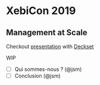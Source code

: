 # XebiCon 2019
## Management at Scale

Checkout [presentation](management-at-scale.md) with [Deckset](https://www.deckset.com/)

WIP

- [ ] Qui sommes-nous ? (@jsm)
- [ ] Conclusion (@jsm)
